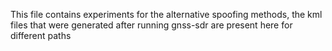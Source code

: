 This file contains experiments for the alternative spoofing methods, the kml files that were generated after running gnss-sdr are present here for different paths
